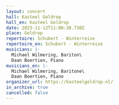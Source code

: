 ```yaml
---
layout: concert
hall: Kasteel Geldrop
hall_en: Kasteel Geldrop
date: 2023-11-12T11:00:38.730Z
place: Geldrop
repertoire: Schubert - Winterreise
repertoire_en: Schubert - Winterreise
musicians: |-
  Michael Wilmering, Bariton\
  Daan Boertien, Piano
musicians_en: |-
  Michael Wilmering, Baritone\
  Daan Boertien, Piano
organizer_url: https://kasteelgeldrop.nl/
in_archive: true
cancelled: false
---
```

